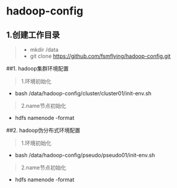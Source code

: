 # hadoop-config
## 1.创建工作目录
>  * mkdir /data
>  * git clone https://github.com/fsmflying/hadoop-config.git

##1. hadoop集群环境配置
>  1.环境初始化
   * bash /data/hadoop-config/cluster/cluster01/init-env.sh
>  2.name节点初始化
   * hdfs namenode -format
   
##2. hadoop伪分布式环境配置
>  1.环境初始化
   * bash /data/hadoop-config/pseudo/pseudo01/init-env.sh
>  2.name节点初始化 
   * hdfs namenode -format

